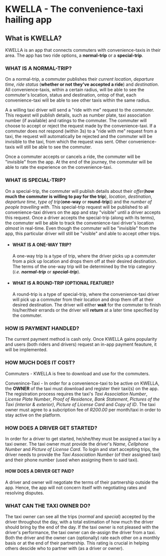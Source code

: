 # KWELLA - The convenience-taxi hailing app

## What is KWELLA?

KWELLA is an app that connects commuters with convenience-taxis in their area. The app has two ride options, a **normal-trip** or a **special-trip**.

### WHAT IS A NORMAL-TRIP?

On a normal-trip, a commuter publishes their _current location_, _departure time_, _ride status_ (**whether or not they've accepted a ride**) and _destination_. All convenience-taxis, within a certain radius, will be able to see the commuter's location, status and destination, ontop of that, each convenience-taxi will be able to see other taxis within the same radius.

A a willing taxi driver will send a "ride with me" request to the commuter. This request will publish details, such as number plate, taxi association number (if available) and ratings to the commuter. The commuter will choose to accept or reject the request made by the convenience-taxi. If a commuter does not respond (within 3s) to a "ride with me" request from a taxi, the request will automatically be rejected and the commuter will be invisible to the taxi, from which the request was sent. Other convenience-taxis will still be able to see the commuter.

Once a commuter accepts or cancels a ride, the commuter will be "invisible" from the app. At the end of the journey, the commuter will be able to rate the experience on the convenience-taxi.

### WHAT IS SPECIAL-TRIP?

On a special-trip, the commuter will publish details about their _offer_(**how much the commuter is willing to pay for the trip**), _location_, _destination_, _departure time_, _type of trip_(**one-way** or **round-trip**)) and the _number of people travelling with_.
This special-trip request will be published to all convenience-taxi drivers on the app and stay "visible" until a driver accepts this request. Once a driver accepts the special-trip (along with its terms), the commuter will be able to track the convenience-taxi driver's location _almost_ in real-time. Even though the commuter will be "invisible" from the app, this particular driver will still be "visible" and able to accept other trips.

* #### WHAT IS A ONE-WAY TRIP?

  A one-way trip is a type of trip, where the driver picks up a commuter from a pick up location and drops them off at their desired destination. The terms of the one-way trip will be determined by the trip category (_i.e._ **_normal-trip_** or **_special-trip_**).

* #### WHAT IS A ROUND-TRIP (OPTIONAL FEATURE)?

  A round-trip is a type of special-trip, where the convenience-taxi driver will pick up a commuter from their location and drop them off at their desired destination. The driver will either **wait** for the commuter to finish his/her/their errands or the driver will **return** at a later time specified by the commuter.

### HOW IS PAYMENT HANDLED?

The current payment method is cash only. Once KWELLA gains popularity and users (both riders and drivers) request an in-app payment feauture, it will be implemented.

### HOW MUCH DOES IT COST?

Commuters - KWELLA is free to download and use for the commuters.

Convenince-Taxi - In order for a convenience-taxi to be active on KWELLA, the **OWNER** of the taxi must download and register their taxi(s) on the app. The registration process requires the taxi's _Taxi Association Number_, _License Plate Number_, _Proof of Residence_, _Bank Statement_, _Pictures of the Taxi (interior & exterior)_, _Picture of License Card_ and _Copy of ID_. The taxi owner must agree to a subcription fee of _R200.00_ per month/taxi in order to stay active on the platform.

### HOW DOES A DRIVER GET STARTED?

In order for a driver to get started, he/she/they must be assigned a taxi by a taxi owner. The taxi owner must provide the driver's _Name_, _Cellphone Number_ and _Picture of License Card_. To login and start accepting trips, the driver needs to provide the _Taxi Association Number_ (of their assigned taxi) and their phone number (used when assigning them to said taxi).

#### HOW DOES A DRIVER GET PAID?

A driver and owner will negotiate the terms of their partnership outside the app. Hence, the app will not concern itself with negotiating rates and resolving disputes.

### WHAT CAN THE TAXI OWNER DO?

The taxi owner can see all the trips (_normal_ and _special_) accepted by the driver throughout the day, with a total estimation of how much the driver should bring by the end of the day. If the taxi owner is not pleased with the driver's performance, the taxi owner can de-assign the driver from a taxi. Both the driver and the owner can (optionally) rate each other on a monthly basis or at the end of their partnership. This rating is crucial in helping others descide who to partner with (as a driver or owner).